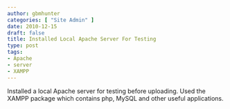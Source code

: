 ```yaml
---
author: gbmhunter
categories: [ "Site Admin" ]
date: 2010-12-15
draft: false
title: Installed Local Apache Server For Testing
type: post
tags:
- Apache
- server
- XAMPP
---
```


<p>Installed a local Apache server for testing before uploading. Used the XAMPP package which contains php, MySQL and other useful applications.</p>
